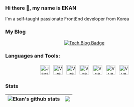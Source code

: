 ### Hi there 👋, my name is EKAN

I'm a self-taught passionate FrontEnd developer from Korea

### My Blog
<div align=center>

[![Tech Blog Badge](http://img.shields.io/badge/blog-black?style=flat-square&logo=Naver&link=https://blog.naver.com/ekankr2)](https://blog.naver.com/ekankr2)

</div>


###  Languages and Tools:
<p align="center">
<img src="https://cdn.worldvectorlogo.com/logos/logo-javascript.svg" alt="Javascript" height="30" style="vertical-align:top; margin:4px">
<img src="https://cdn.worldvectorlogo.com/logos/typescript.svg" alt="Vue" height="30" style="vertical-align:top; margin:4px"/>
<img src="https://cdn.worldvectorlogo.com/logos/vue-js-1.svg" alt="Vue" height="30" style="vertical-align:top; margin:4px"/>
<img src="https://cdn.worldvectorlogo.com/logos/react-2.svg" alt="Vue" height="30" style="vertical-align:top; margin:4px"/>
<img src="https://cdn.worldvectorlogo.com/logos/java.svg" alt="Vue" height="30" style="vertical-align:top; margin:4px"/>
<img src="https://cdn.worldvectorlogo.com/logos/spring-3.svg" alt="Vue" height="30" style="vertical-align:top; margin:4px"/>
<img src="https://cdn.worldvectorlogo.com/logos/adobe-photoshop-2.svg" alt="Vue" height="30" style="vertical-align:top; margin:4px"/>
</p>

### Stats

| <img align="center" src="https://github-readme-stats.vercel.app/api?username=ekankr2&show_icons=true&include_all_commits=true&theme=buefy&hide_border=true" alt="Ekan's github stats" /> | <img align="center" src="https://github-readme-stats.vercel.app/api/top-langs/?username=ekankr2&layout=compact&theme=buefy&hide_border=true" /> |
| ------------- | ------------- |


